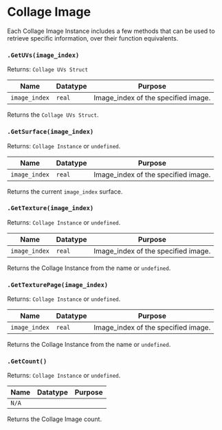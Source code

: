 # Collage Image

Each Collage Image Instance includes a few methods that can be used to retrieve specific information, over their function equivalents.

### `.GetUVs(image_index)`

Returns: `Collage UVs Struct`

|Name|Datatype|Purpose|
|---|---|---|
|`image_index`|`real`|Image_index of the specified image.|

Returns the `Collage UVs Struct`.

### `.GetSurface(image_index)`

Returns: `Collage Instance` or `undefined`.

|Name|Datatype|Purpose|
|---|---|---|
|`image_index`|`real`|Image_index of the specified image.|

Returns the current `image_index` surface.

### `.GetTexture(image_index)`

Returns: `Collage Instance` or `undefined`.

|Name|Datatype|Purpose|
|---|---|---|
|`image_index`|`real`|Image_index of the specified image.|

Returns the Collage Instance from the name or `undefined`.

### `.GetTexturePage(image_index)`

Returns: `Collage Instance` or `undefined`.

|Name|Datatype|Purpose|
|---|---|---|
|`image_index`|`real`|Image_index of the specified image.|

Returns the Collage Instance from the name or `undefined`.

### `.GetCount()`

Returns: `Collage Instance` or `undefined`.

|Name|Datatype|Purpose|
|---|---|---|
|`N/A`|||

Returns the Collage Image count.